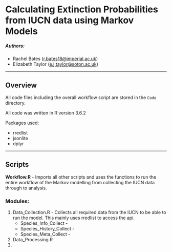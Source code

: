 # Calculating Extinction Probabilities from IUCN data using Markov Models

##### Authors: 

- Rachel Bates (r.bates18@imperial.ac.uk)
- Elizabeth Taylor (e.j.taylor@soton.ac.uk)

-------

## Overview

All code files including the overall workflow script are stored in the `Code` directory. 

All code was written in R version 3.6.2 

Packages used:

- rredlist 
- jsonlite
- dplyr

-----

## Scripts

**Workflow.R** - Imports all other scripts and uses the functions to run the entire workflow of the Markov modelling from collecting the IUCN data through to analysis.

### Modules:

1. Data_Collection.R - Collects all required data from the IUCN to be able to run the model. This mainly uses rredlist to access the api.
   - Species_Info_Collect - 
   - Species_History_Collect - 
   - Species_Meta_Collect - 
2. Data_Processing.R
3. 





